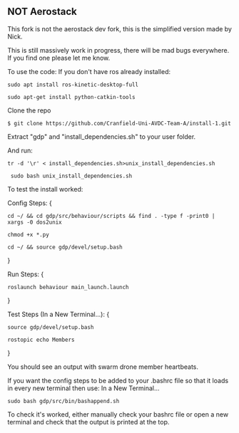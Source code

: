 
## NOT Aerostack

This fork is not the aerostack dev fork, this is the simplified version made by Nick.

This is still massively work in progress, there will be mad bugs everywhere. If you find one please let me know.

To use the code:
If you don't have ros already installed:

```sudo apt install ros-kinetic-desktop-full```

```sudo apt-get install python-catkin-tools```

Clone the repo


```$ git clone https://github.com/Cranfield-Uni-AVDC-Team-A/install-1.git```

Extract "gdp" and "install_dependencies.sh" to your user folder.

And run:

```tr -d '\r' < install_dependencies.sh>unix_install_dependencies.sh```

``` sudo bash unix_install_dependencies.sh```

To test the install worked:

Config Steps: 
{

```cd ~/ && cd gdp/src/behaviour/scripts && find . -type f -print0 | xargs -0 dos2unix```

```chmod +x *.py```

```cd ~/ && source gdp/devel/setup.bash```

}

Run Steps:
{

```roslaunch behaviour main_launch.launch```

}

Test Steps (In a New Terminal...):
{

```source gdp/devel/setup.bash```

```rostopic echo Members```

}

You should see an output with swarm drone member heartbeats.

If you want the config steps to be added to your .bashrc file so that it loads in every new terminal then use:
In a New Terminal...

```sudo bash gdp/src/bin/bashappend.sh```


To check it's worked, either manually check your bashrc file or open a new terminal and check that the output is printed at the top.
